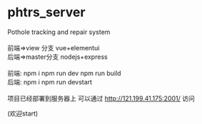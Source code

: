 # phtrs_server
Pothole tracking and repair system
<br/>
<br/>
前端=>view 分支 vue+elementui
<br/>
后端=>master分支 nodejs+express
<br/>
<br/>
前端:
npm i
npm run dev
npm run build
<br/>
后端:
npm i
npm run devstart
<br/>
<br/>
项目已经部署到服务器上 可以通过 http://121.199.41.175:2001/ 访问

(欢迎start)
